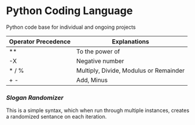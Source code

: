 # Python Coding Language
Python code base for individual and ongoing projects


| Operator Precedence | Explanations |
| ------------- | ------------- |
| **  | To the power of  |
| -X  | Negative number  |
| * / %  | Multiply, Divide, Modulus or Remainder |
| + -  | Add, Minus  |


### *Slogan Randomizer*
This is a simple syntax, which when run through multiple instances, creates a randomized sentance on each iteration.

  
